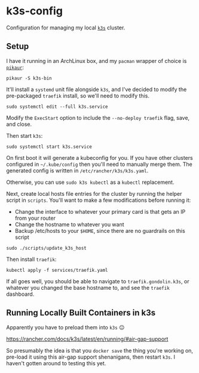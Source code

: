 # k3s-config

Configuration for managing my local [`k3s`] cluster.

## Setup

I have it running in an ArchLinux box, and my `pacman` wrapper of choice is
[`pikaur`]:

```shell
pikaur -S k3s-bin
```

It'll install a `systemd` unit file alongside `k3s`, and I've decided to
modify the pre-packaged `traefik` install, so we'll need to modify this.

```shell
sudo systemctl edit --full k3s.service
```

Modify the `ExecStart` option to include the `--no-deploy traefik` flag,
save, and close.

Then start `k3s`:

```shell
sudo systemctl start k3s.service
```

On first boot it will generate a kubeconfig for you. If you have other clusters
configured in `~/.kube/config` then you'll need to manually merge them. The
generated config is written in `/etc/rancher/k3s/k3s.yaml`.

Otherwise, you can use `sudo k3s kubectl` as a `kubectl` replacement.

Next, create local hosts file entries for the cluster by running the helper
script in `scripts`. You'll want to make a few modifications before running
it:

- Change the interface to whatever your primary card is that gets an IP from
your router
- Change the hostname to whatever you want
- Backup /etc/hosts to your `$HOME`, since there are no guardrails on this script

```shell
sudo ./scripts/update_k3s_host
```

Then install `traefik`:

```shell
kubectl apply -f services/traefik.yaml
```

If all goes well, you should be able to navigate to `traefik.gondolin.k3s`,
or whatever you changed the base hostname to, and see the `traefik` dashboard.

## Running Locally Built Containers in k3s

Apparently you have to preload them into `k3s` 😐

https://rancher.com/docs/k3s/latest/en/running/#air-gap-support

So presumably the idea is that you `docker save` the thing you're working on,
pre-load it using this air-gap support shenanigans, then restart `k3s`. I
haven't gotten around to testing this yet.

[`k3s`]: https://k3s.io
[`pikaur`]: https://github.com/actionless/pikaur
